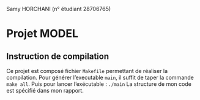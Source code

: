 Samy HORCHANI (n° étudiant 28706765)
# Projet MODEL


## Instruction de compilation
Ce projet est composé fichier `Makefile` permettant de réaliser la compilation. Pour générer l’executable `main`, il suffit de taper la commande `make all`. Puis pour lancer l’exécutable : `./main`
La structure de mon code est spécifié dans mon rapport.